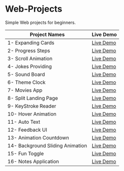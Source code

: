 # Web-Projects
Simple Web projects for beginners.

| Project Names  | Live Demo |
| ------------- | ------------- |
| 1- Expanding Cards  | [Live Demo](https://rawcdn.githack.com/AbyyyCJL/Web-Projects/5696be7b5569138163cdc780f15a2876952ec690/1-%20Expanding%20Cards/1-%20Expanding%20Cards/index.html)  |
| 2- Progress Steps  | [Live Demo](https://rawcdn.githack.com/AbyyyCJL/Web-Projects/af3e1efb4d795b460bf9f227d162b9f8b6f6ca2e/2-%20Progress%20Steps/index.html)  |
| 3- Scroll Animation  | [Live Demo](https://rawcdn.githack.com/AbyyyCJL/Web-Projects/af3e1efb4d795b460bf9f227d162b9f8b6f6ca2e/3-%20Scroll%20Animation/index.html)  |
| 4- Jokes Providing  | [Live Demo](https://rawcdn.githack.com/AbyyyCJL/Web-Projects/af3e1efb4d795b460bf9f227d162b9f8b6f6ca2e/4-%20Jokes%20Providing/index.html)  |
| 5- Sound Board  | [Live Demo](https://rawcdn.githack.com/AbyyyCJL/Web-Projects/5696be7b5569138163cdc780f15a2876952ec690/5-%20Sound%20Board/index.html)  |
| 6- Theme Clock  | [Live Demo](https://rawcdn.githack.com/AbyyyCJL/Web-Projects/cca1da65ab920128db3457f592df7f0bfff0b20b/6-%20Theme%20Clock/index.html)  |
| 7- Movies App   | [Live Demo](https://rawcdn.githack.com/AbyyyCJL/Web-Projects/9d93d606743a093ccd2560cf1afe22efbb91e6de/7-%20Movie%20App/index.html)  |
| 8- Split Landing Page | [Live Demo](https://rawcdn.githack.com/AbyyyCJL/Web-Projects/f1005a4fd6fa154fe508cdbc3f95f518635302f4/8-%20Split%20Landing%20Page/index.html)|
| 9- KeyStroke Reader   | [Live Demo](https://rawcdn.githack.com/AbyyyCJL/Web-Projects/272f90f38222f38878d5e48756f319d3be0d7505/9-%20Keystroke%20Reader/index.html) | 
| 10- Hover Animation | [Live Demo](https://rawcdn.githack.com/AbyyyCJL/Web-Projects/94d3693e1781f52ba59df24c2e4b212d937ef8f8/10-%20Hover%20Animation/index.html) |
| 11- Auto Text | [Live Demo](https://rawcdn.githack.com/AbyyyCJL/Web-Projects/3945fa2ae25fbdc843b47768af761b070e8656e4/11-%20Auto%20Text/index.html) | 
| 12- Feedback UI | [Live Demo](https://rawcdn.githack.com/AbyyyCJL/Web-Projects/c4a6ba5eb3df3a35d761d3e9bc46303df79f09b9/12-%20Feedback%20UI/index.html) |
| 13- Animation Countdown | [Live Demo](https://rawcdn.githack.com/AbyyyCJL/Web-Projects/9740b96198a2e560250fa8595d878df11e249b64/13-%20Animated%20Countdown/index.html) |
| 14- Background Sliding Animation| [Live Demo](https://rawcdn.githack.com/AbyyyCJL/Web-Projects/d1e8601d9380ccc5011ecd07654636c1a280bb0b/14-%20Background%20Sliding%20animation/index.html) |
| 15- Fun Toggle | [Live Demo](https://rawcdn.githack.com/AbyyyCJL/Web-Projects/68ade85535b291d97e4a603816ae4f7b00e8ab50/15-%20Fun%20Toggle/index.html) |
| 16- Notes Application | [Live Demo](https://rawcdn.githack.com/AbyyyCJL/Web-Projects/b574ba134547db5e7ffdbf26ac4760eca3ee8e1d/16-%20Notes%20app/index.html) | 
